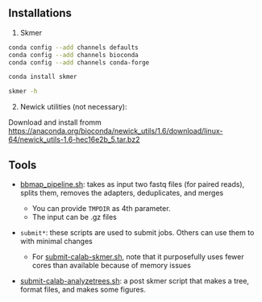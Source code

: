 ## Installations

1. Skmer
~~~bash
conda config --add channels defaults
conda config --add channels bioconda
conda config --add channels conda-forge

conda install skmer

skmer -h
~~~

2. Newick utilities (not necessary):

Download and install fromm https://anaconda.org/bioconda/newick_utils/1.6/download/linux-64/newick_utils-1.6-hec16e2b_5.tar.bz2


## Tools

* [bbmap_pipeline.sh](bbmap_pipeline.sh): takes as input two fastq files (for paired reads), splits them, removes the adapters, deduplicates, and merges
	* You can provide `TMPDIR` as 4th parameter. 
	* The input can be .gz files

* `submit*`: these scripts are used to submit jobs. Others can use them to with minimal changes
	* For [submit-calab-skmer.sh](submit-calab-skmer.sh), note that it purposefully uses fewer cores than available because of memory issues

* [submit-calab-analyzetrees.sh](submit-calab-analyzetrees.sh): a post skmer script that makes a tree, format files, and makes some figures. 
